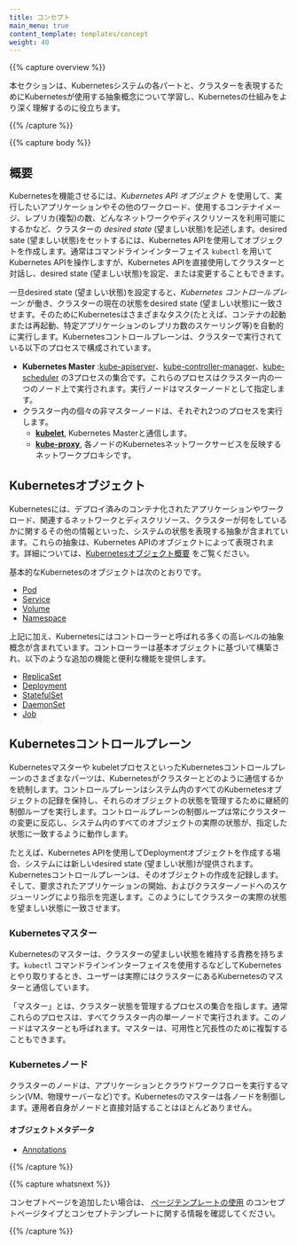 ```yaml
---
title: コンセプト
main_menu: true
content_template: templates/concept
weight: 40
---
```


{{% capture overview %}}

本セクションは、Kubernetesシステムの各パートと、クラスターを表現するためにKubernetesが使用する抽象概念について学習し、Kubernetesの仕組みをより深く理解するのに役立ちます。

{{% /capture %}}

{{% capture body %}}

## 概要

Kubernetesを機能させるには、*Kubernetes API オブジェクト* を使用して、実行したいアプリケーションやその他のワークロード、使用するコンテナイメージ、レプリカ(複製)の数、どんなネットワークやディスクリソースを利用可能にするかなど、クラスターの *desired state* (望ましい状態)を記述します。desired sate (望ましい状態)をセットするには、Kubernetes APIを使用してオブジェクトを作成します。通常はコマンドラインインターフェイス `kubectl` を用いてKubernetes APIを操作しますが、Kubernetes APIを直接使用してクラスターと対話し、desired state (望ましい状態)を設定、または変更することもできます。

一旦desired state (望ましい状態)を設定すると、*Kubernetes コントロールプレーン* が働き、クラスターの現在の状態をdesired state (望ましい状態)に一致させます。そのためにKubernetesはさまざまなタスク(たとえば、コンテナの起動または再起動、特定アプリケーションのレプリカ数のスケーリング等)を自動的に実行します。Kubernetesコントロールプレーンは、クラスターで実行されている以下のプロセスで構成されています。

* **Kubernetes Master** :[kube-apiserver](/docs/admin/kube-apiserver/)、[kube-controller-manager](/docs/admin/kube-controller-manager/)、[kube-scheduler](/docs/admin/kube-scheduler/) の3プロセスの集合です。これらのプロセスはクラスター内の一つのノード上で実行されます。実行ノードはマスターノードとして指定します。
* クラスター内の個々の非マスターノードは、それぞれ2つのプロセスを実行します。
  * **[kubelet](/docs/admin/kubelet/)**, Kubernetes Masterと通信します。
  * **[kube-proxy](/docs/admin/kube-proxy/)**, 各ノードのKubernetesネットワークサービスを反映するネットワークプロキシです。

## Kubernetesオブジェクト

Kubernetesには、デプロイ済みのコンテナ化されたアプリケーションやワークロード、関連するネットワークとディスクリソース、クラスターが何をしているかに関するその他の情報といった、システムの状態を表現する抽象が含まれています。これらの抽象は、Kubernetes APIのオブジェクトによって表現されます。詳細については、[Kubernetesオブジェクト概要](/docs/concepts/abstractions/overview/) をご覧ください。

基本的なKubernetesのオブジェクトは次のとおりです。

* [Pod](/ja/docs/concepts/workloads/pods/pod-overview/)
* [Service](/docs/concepts/services-networking/service/)
* [Volume](/docs/concepts/storage/volumes/)
* [Namespace](/ja/docs/concepts/overview/working-with-objects/namespaces/)

上記に加え、Kubernetesにはコントローラーと呼ばれる多くの高レベルの抽象概念が含まれています。コントローラーは基本オブジェクトに基づいて構築され、以下のような追加の機能と便利な機能を提供します。

* [ReplicaSet](/ja/docs/concepts/workloads/controllers/replicaset/)
* [Deployment](/docs/concepts/workloads/controllers/deployment/)
* [StatefulSet](/ja/docs/concepts/workloads/controllers/statefulset/)
* [DaemonSet](/ja/docs/concepts/workloads/controllers/daemonset/)
* [Job](/docs/concepts/workloads/controllers/jobs-run-to-completion/)

## Kubernetesコントロールプレーン

Kubernetesマスターや kubeletプロセスといったKubernetesコントロールプレーンのさまざまなパーツは、Kubernetesがクラスターとどのように通信するかを統制します。コントロールプレーンはシステム内のすべてのKubernetesオブジェクトの記録を保持し、それらのオブジェクトの状態を管理するために継続的制御ループを実行します。コントロールプレーンの制御ループは常にクラスターの変更に反応し、システム内のすべてのオブジェクトの実際の状態が、指定した状態に一致するように動作します。

たとえば、Kubernetes APIを使用してDeploymentオブジェクトを作成する場合、システムには新しいdesired state (望ましい状態)が提供されます。Kubernetesコントロールプレーンは、そのオブジェクトの作成を記録します。そして、要求されたアプリケーションの開始、およびクラスターノードへのスケジューリングにより指示を完遂します。このようにしてクラスターの実際の状態を望ましい状態に一致させます。

### Kubernetesマスター

Kubernetesのマスターは、クラスターの望ましい状態を維持する責務を持ちます。`kubectl` コマンドラインインターフェイスを使用するなどしてKubernetesとやり取りするとき、ユーザーは実際にはクラスターにあるKubernetesのマスターと通信しています。

「マスター」とは、クラスター状態を管理するプロセスの集合を指します。通常これらのプロセスは、すべてクラスター内の単一ノードで実行されます。このノードはマスターとも呼ばれます。マスターは、可用性と冗長性のために複製することもできます。

### Kubernetesノード

クラスターのノードは、アプリケーションとクラウドワークフローを実行するマシン(VM、物理サーバーなど)です。Kubernetesのマスターは各ノードを制御します。運用者自身がノードと直接対話することはほとんどありません。

#### オブジェクトメタデータ


* [Annotations](/ja/docs/concepts/overview/working-with-objects/annotations/)

{{% /capture %}}

{{% capture whatsnext %}}

コンセプトページを追加したい場合は、
[ページテンプレートの使用](/docs/home/contribute/page-templates/)
のコンセプトページタイプとコンセプトテンプレートに関する情報を確認してください。

{{% /capture %}}
